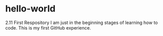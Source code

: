 # hello-world
2.11 First Respository
I am just in the beginning stages of learning how to code.
This is my first GitHub experience.
